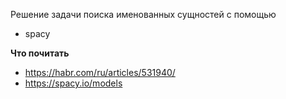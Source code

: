 Решение задачи поиска именованных сущностей с помощью 
 - spacy
 
**Что почитать**
 - https://habr.com/ru/articles/531940/
 - https://spacy.io/models